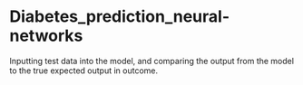 # Diabetes_prediction_neural-networks
Inputting test data into the model, and comparing the output from the model to the true expected output in outcome.
